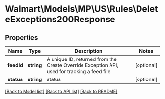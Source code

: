 # Walmart\Models\MP\US\Rules\DeleteExceptions200Response

## Properties

Name | Type | Description | Notes
------------ | ------------- | ------------- | -------------
**feedId** | **string** | A unique ID, returned from the Create Override Exception API, used for tracking a feed file | [optional]
**status** | **string** | status | [optional]


[[Back to Model list]](./) [[Back to API list]](../../../../../README.md#supported-apis) [[Back to README]](../../../../../README.md)
